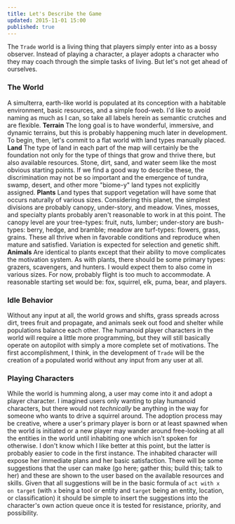 ```yaml
---
title: Let's Describe the Game
updated: 2015-11-01 15:00
published: true
---
```


The `Trade` world is a living thing that players simply enter into as a bossy observer. Instead of playing a character, a player adopts a character who they may coach through the simple tasks of living. But let's not get ahead of ourselves.

### The World
A simulterra, earth-like world is populated at its conception with a habitable environment, basic resources, and a simple food-web. I'd like to avoid naming as much as I can, so take all labels herein as semantic crutches and are flexible.
**Terrain** The long goal is to have wonderful, immersive, and dynamic terrains, but this is probably happening much later in development. To begin, then, let's commit to a flat world with land types manually placed.
**Land** The type of land in each part of the map will certainly be the foundation not only for the type of things that grow and thrive there, but also available resources. Stone, dirt, sand, and water seem like the most obvious starting points. If we find a good way to describe these, the discrimination may not be so important and the emergence of tundra, swamp, desert, and other more "biome-y" land types not explicitly assigned.
**Plants** Land types that support vegetation will have some that occurs naturally of various sizes. Considering this planet, the simplest divisions are probably canopy, under-story, and meadow. Vines, mosses, and specialty plants probably aren't reasonable to work in at this point. The canopy level are your tree-types: fruit, nuts, lumber; under-story are bush-types: berry, hedge, and bramble; meadow are turf-types: flowers, grass, grains. These all thrive when in favorable conditions and reproduce when mature and satisfied. Variation is expected for selection and genetic shift.
**Animals** Are identical to plants except that their ability to move complicates the motivation system. As with plants, there should be some primary types: grazers, scavengers, and hunters. I would expect them to also come in various sizes. For now, probably flight is too much to accommodate. A reasonable starting set would be: fox, squirrel, elk, puma, bear, and players.

### Idle Behavior
Without any input at all, the world grows and shifts, grass spreads across dirt, trees fruit and propagate, and animals seek out food and shelter while populations balance each other. The humanoid player characters in the world will require a little more programming, but they will still basically operate on autopilot with simply a more complete set of motivations.
The first accomplishment, I think, in the development of `Trade` will be the creation of a populated world without any input from any user at all.

### Playing Characters
While the world is humming along, a user may come into it and adopt a player character. I imagined users only wanting to play humanoid characters, but there would not *technically* be anything in the way for someone who wants to drive a squirrel around. The adoption process may be creative, where a user's primary player is born or at least spawned when the world is initiated or a new player may wander around free-looking at all the entities in the world until inhabiting one which isn't spoken for otherwise. I don't know which I like better at this point, but the latter is probably easier to code in the first instance.
The inhabited character will expose her immediate plans and her basic satisfaction. There will be some suggestions that the user can make (go here; gather this; build this; talk to her) and these are shown to the user based on the available resources and skills. Given that all suggestions will be in the basic formula of `act with x on target` (with `x` being a tool or entity and `target` being an entity, location, or classification) it should be simple to insert the suggestions into the character's own action queue once it is tested for resistance, priority, and possibility.
